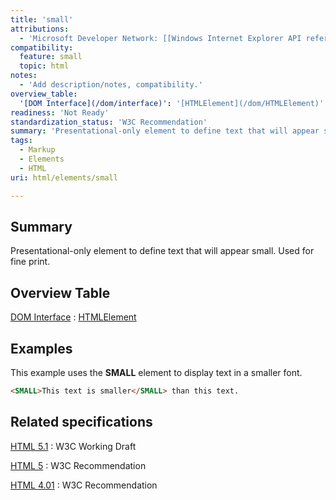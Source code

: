 ```yaml
---
title: 'small'
attributions:
  - 'Microsoft Developer Network: [[Windows Internet Explorer API reference](http://msdn.microsoft.com/en-us/library/ie/hh828809%28v=vs.85%29.aspx) Article]'
compatibility:
  feature: small
  topic: html
notes:
  - 'Add description/notes, compatibility.'
overview_table:
  '[DOM Interface](/dom/interface)': '[HTMLElement](/dom/HTMLElement)'
readiness: 'Not Ready'
standardization_status: 'W3C Recommendation'
summary: 'Presentational-only element to define text that will appear small. Used for fine print.'
tags:
  - Markup
  - Elements
  - HTML
uri: html/elements/small

---
```

## Summary

Presentational-only element to define text that will appear small. Used for fine print.

## Overview Table

[DOM Interface](/dom/interface)
:   [HTMLElement](/dom/HTMLElement)

## Examples

This example uses the **SMALL** element to display text in a smaller font.

``` html
<SMALL>This text is smaller</SMALL> than this text.
```

## Related specifications

[HTML 5.1](http://www.w3.org/TR/html51/text-level-semantics.html#the-small-element)
:   W3C Working Draft

[HTML 5](http://www.w3.org/TR/html5/text-level-semantics.html#the-small-element)
:   W3C Recommendation

[HTML 4.01](http://www.w3.org/TR/html401/present/graphics.html#edef-SMALL)
:   W3C Recommendation
